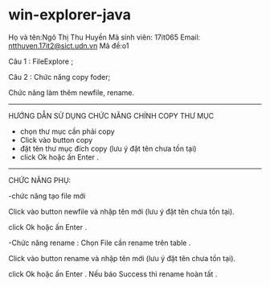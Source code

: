 # win-explorer-java
Họ và tên:Ngô Thị Thu Huyền
Mã sinh viên: 17it065
Email: ntthuyen.17it2@sict.udn.vn
Mã đề:o1

Câu 1 : FileExplore ;

Câu 2 : Chức năng copy foder;

Chức năng làm thêm newfile, rename.

******************************************
HƯỚNG DẪN SỬ DỤNG CHỨC NĂNG CHÍNH COPY THƯ MỤC

- chọn thư mục cần phải copy
- Click vào button copy 
- đặt tên thư mục đích copy (lưu ý đặt tên chưa tồn tại)
- click Ok hoặc ấn Enter .


**********************************************
CHỨC NĂNG PHỤ:

-chức năng tạo file mới

Click vào button newfile và nhập tên mới (lưu ý đặt tên chưa tồn tại). 
 
 click Ok hoặc ấn Enter .



 
 -Chức năng rename :
 Chọn File cần rename trên table . 
 
 Click vào button rename và nhập tên mới (lưu ý đặt tên chưa tồn tại). 
 
 click Ok hoặc ấn Enter . Nếu báo Success thì rename hoàn tất .
 
 
 
 

